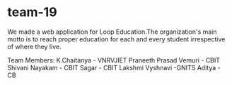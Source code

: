 # team-19

We made a web application for Loop Education.The organization's main motto is to reach proper education for each and every student irrespective of where they live.


Team Members:
K.Chaitanya - VNRVJIET
Praneeth Prasad Vemuri - CBIT
Shivani Nayakam - CBIT
Sagar - CBIT
Lakshmi Vyshnavi -GNITS
Aditya - CB

